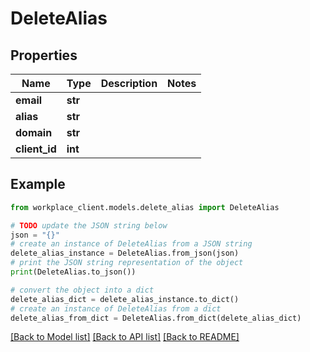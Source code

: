 # DeleteAlias


## Properties

Name | Type | Description | Notes
------------ | ------------- | ------------- | -------------
**email** | **str** |  | 
**alias** | **str** |  | 
**domain** | **str** |  | 
**client_id** | **int** |  | 

## Example

```python
from workplace_client.models.delete_alias import DeleteAlias

# TODO update the JSON string below
json = "{}"
# create an instance of DeleteAlias from a JSON string
delete_alias_instance = DeleteAlias.from_json(json)
# print the JSON string representation of the object
print(DeleteAlias.to_json())

# convert the object into a dict
delete_alias_dict = delete_alias_instance.to_dict()
# create an instance of DeleteAlias from a dict
delete_alias_from_dict = DeleteAlias.from_dict(delete_alias_dict)
```
[[Back to Model list]](../README.md#documentation-for-models) [[Back to API list]](../README.md#documentation-for-api-endpoints) [[Back to README]](../README.md)


